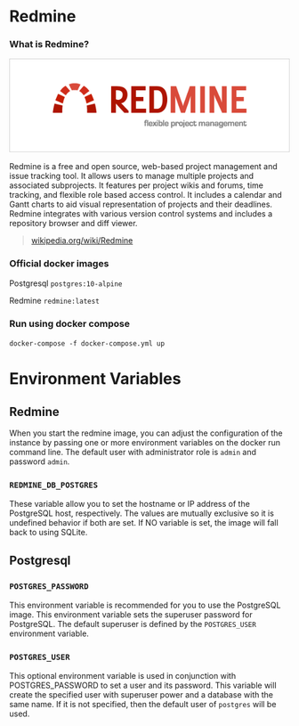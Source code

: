 # Redmine

### What is Redmine?
![redmine](https://raw.githubusercontent.com/docker-library/docs/969091c4c590befe236a71d4a7bce5823fff020d/redmine/logo.png)

Redmine is a free and open source, web-based project management and issue tracking tool. It allows users to manage multiple projects and associated subprojects. It features per project wikis and forums, time tracking, and flexible role based access control. It includes a calendar and Gantt charts to aid visual representation of projects and their deadlines. Redmine integrates with various version control systems and includes a repository browser and diff viewer.

> [wikipedia.org/wiki/Redmine](wikipedia.org/wiki/Redmine)

### Official docker images

Postgresql `postgres:10-alpine`

Redmine `redmine:latest`

### Run using docker compose
```docker-compose -f docker-compose.yml up```

# Environment Variables

## Redmine
When you start the redmine image, you can adjust the configuration of the instance by passing one or more environment variables on the docker run command line. The default user with administrator role is `admin` and password `admin`.

### `REDMINE_DB_POSTGRES`
These variable allow you to set the hostname or IP address of the PostgreSQL host, respectively. The values are mutually exclusive so it is undefined behavior if both are set. If NO variable is set, the image will fall back to using SQLite.

## Postgresql

### `POSTGRES_PASSWORD`
This environment variable is recommended for you to use the PostgreSQL image. This environment variable sets the superuser password for PostgreSQL. The default superuser is defined by the `POSTGRES_USER` environment variable.

### `POSTGRES_USER`
This optional environment variable is used in conjunction with POSTGRES_PASSWORD to set a user and its password. This variable will create the specified user with superuser power and a database with the same name. If it is not specified, then the default user of `postgres` will be used.
